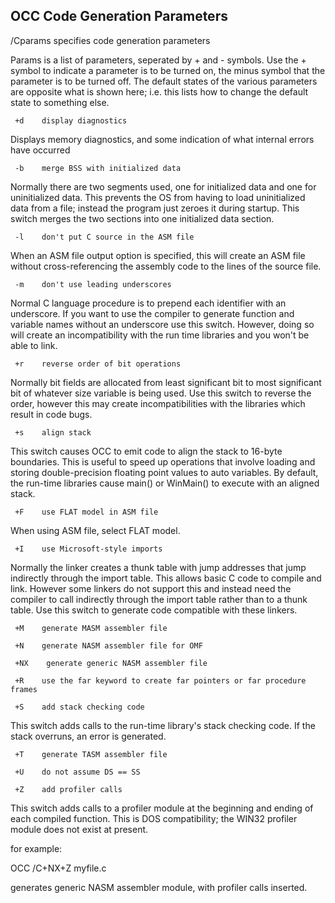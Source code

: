 ## OCC Code Generation Parameters

 /Cparams specifies code generation parameters
 
Params is a list of parameters, seperated by + and - symbols.  Use the + symbol to indicate a parameter is to be turned on, 
the minus symbol that the parameter is to be turned off.  The default states of the various parameters are opposite what is 
shown here; i.e. this lists how to change the default state to something else.
 
     +d    display diagnostics
 
Displays memory diagnostics, and some indication of what internal errors have occurred
 
     -b    merge BSS with initialized data 
         
Normally there are two segments used, one for initialized data and one for uninitialized data.  This prevents the OS 
from having to load uninitialized data from a file; instead the program just zeroes it during startup.  This switch
merges the two sections into one initialized data section.
 
     -l    don't put C source in the ASM file
 
When an ASM file output option is specified, this will create an ASM file without cross-referencing the assembly code 
to the lines of the source file.
 
     -m    don't use leading underscores
 
Normal C language procedure is to prepend each identifier with an underscore.  If you want to use the compiler to 
generate function and variable names without an underscore use this switch.  However, doing so will create an 
incompatibility with the run time libraries and you won't be able to link.
 
     +r    reverse order of bit operations
 
Normally bit fields are allocated from least significant bit to most significant bit of whatever size variable is being 
used.  Use this switch to reverse the order, however this may create incompatibilities with the libraries which result 
in code bugs.
 
     +s    align stack
 
This switch causes OCC to emit code to align the stack to 16-byte boundaries.  This is useful to speed up operations 
that involve loading and storing double-precision floating point values to auto variables.  By default, the run-time 
libraries cause main() or WinMain() to execute with an aligned stack.
 
     +F    use FLAT model in ASM file
 
When using ASM file, select FLAT model.
 
     +I    use Microsoft-style imports
 
Normally the linker creates a thunk table with jump addresses that jump indirectly through the import table.  This 
allows basic C code to compile and link.  However some linkers do not support this and instead need the compiler to
call indirectly through the import table rather than to a thunk table.  Use this switch to generate code compatible 
with these linkers.
 
     +M    generate MASM assembler file
 
     +N    generate NASM assembler file for OMF
 
     +NX    generate generic NASM assembler file
 
     +R    use the far keyword to create far pointers or far procedure frames
 
     +S    add stack checking code
         
This switch adds calls to the run-time library's stack checking code.  If the stack overruns, an error is generated.
 
     +T    generate TASM assembler file
 
     +U    do not assume DS == SS
 
     +Z    add profiler calls
     
This switch adds calls to a profiler module at the beginning and ending of each compiled function.  This is DOS 
compatibility; the WIN32 profiler module does not exist at present.
 
for example:

OCC /C+NX+Z myfile.c

generates generic NASM assembler module, with profiler calls inserted.

  
  
